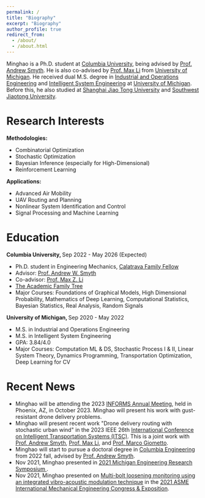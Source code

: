```yaml
---
permalink: /
title: "Biography"
excerpt: "Biography"
author_profile: true
redirect_from: 
  - /about/
  - /about.html
---
```




Minghao is a Ph.D. student at [Columbia University](https://www.columbia.edu/), being advised by [Prof. Andrew Smyth](http://www.columbia.edu/cu/civileng/smyth/CV.html). He is also co-advised by [Prof. Max Li](https://sites.google.com/umich.edu/lattice/people/max-z-li?authuser=0) from [University of Michigan](https://umich.edu/). He received dual M.S. degree in [Industrial and Operations Engineering](https://ioe.engin.umich.edu/) and [Intelligent System Engineering](https://cee.engin.umich.edu/wp-content/uploads/sites/4/2021/04/MSE-CE-IS-Guidelines.pdf) at [University of Michigan](https://umich.edu/). Before this, he also studied at [Shanghai Jiao Tong University](https://en.sjtu.edu.cn/) and [Southwest Jiaotong University](https://en.swjtu.edu.cn/).


# Research Interests
<b>Methodologies:</b>
* Combinatorial Optimization
* Stochastic Optimization
* Bayesian Inference (especially for High-Dimensional)
* Reinforcement Learning

<b>Applications:</b>
* Advanced Air Mobility
* UAV Routing and Planning
* Nonlinear System Identification and Control
* Signal Processing and Machine Learning


# Education
<b>Columbia University, </b>Sep 2022 - May 2026 (Expected)
* Ph.D. student in Engineering Mechanics, [Calatrava Family Fellow](https://www.engineering.columbia.edu/scholarships)
* Advisor: [Prof. Andrew W. Smyth](http://www.columbia.edu/cu/civileng/smyth/CV.html)
* Co-advisor: [Prof. Max Z. Li](https://sites.google.com/umich.edu/lattice/people/max-z-li?authuser=0)
* [The Academic Family Tree](https://academictree.org/etree/tree.php?pid=725649&pnodecount=8&cnodecount=4&fontsize=1)
* Major Courses: Foundations of Graphical Models, High Dimensional Probability, Mathematics of Deep Learning, Computational Statistics, Bayesian Statistics, Real Analysis, Random Signals


<b>University of Michigan, </b>Sep 2020 - May 2022
* M.S. in Industrial and Operations Engineering
* M.S. in Intelligent System Engineering
* GPA: 3.84/4.0
* Major Courses: Computation ML & DS, Stochastic Process I & II, Linear System Theory, Dynamics Programming, Transportation Optimization, Deep Learning for CV 
  



# Recent News
* Minghao will be attending the 2023 [INFORMS Annual Meeting](https://meetings.informs.org/wordpress/phoenix2023/), held in Phoenix, AZ, in October 2023. Minghao will present his work with gust-resistant drone delivery problems.
* Minghao will present recent work "Drone delivery routing with stochastic urban wind" in the 2023 IEEE 26th [International Conference on Intelligent Transportation Systems (ITSC)](https://2023.ieee-itsc.org/). This is a joint work with [Prof. Andrew Smyth](http://www.columbia.edu/cu/civileng/smyth/CV.html), [Prof. Max Li](https://sites.google.com/umich.edu/lattice/people/max-z-li?authuser=0), and [Prof. Marco Giometto](https://www.engineering.columbia.edu/faculty/marco-giometto).
* Minghao will start to pursue a doctoral degree in [Columbia Engineering](https://www.engineering.columbia.edu/) from 2022 fall, advised by [Prof. Andrew Smyth](http://www.columbia.edu/cu/civileng/smyth/CV.html).
* Nov 2021, Minghao presented in [2021 Michigan Engineering Research Symposium ](https://ers.engin.umich.edu/). 
* Nov 2021, Minghao presented on [Multi-bolt loosening monitoring using an integrated vibro-acoustic modulation technique](https://drive.google.com/file/d/1YmTo6sdOVJ44JbfnHd3MnJmkRb6pPZ2h/view?usp=sharing) in the [2021 ASME International Mechanical Engineering Congress & Exposition](https://asme.pinetec.com/imece2021/). 


<script type='text/javascript' id='clustrmaps' src='//cdn.clustrmaps.com/map_v2.js?cl=0877b2&w=500&t=tt&d=x6a_hkH6BZ9mNOUKNxrNHBNJaY7_GB1pcNpSU7MkBSo&co=ffffff&cmo=f7dd10&cmn=ff0000&ct=000000'></script>


